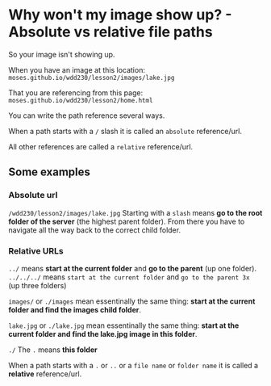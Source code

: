 # Why won't my image show up? - Absolute vs relative file paths

So your image isn't showing up.

When you have an image at this location:  
`moses.github.io/wdd230/lesson2/images/lake.jpg`

That you are referencing from this page:  
`moses.github.io/wdd230/lesson2/home.html`

You can write the path reference several ways.

When a path starts with a `/` slash it is called an `absolute` reference/url.

All other references are called a `relative` reference/url.

## Some examples
### Absolute url
`/wdd230/lesson2/images/lake.jpg`
Starting with a `slash` means **go to the root folder of the server** (the highest
parent folder). From there you have to navigate all the way back to the correct
child folder.

### Relative URLs
`../` means **start at the current folder** and **go to the parent** (up one folder).  
`../../../` means `start at the current folder` and `go to the parent 3x` (up three folders)

`images/` or `./images` mean essentinally the same thing: **start at the current
folder and find the images child folder**.

`lake.jpg` or `./lake.jpg` mean essentinally the same thing: **start at the current
folder and find the lake.jpg image in this folder**.

`./` The `.` means **this folder**

When a path starts with a `.` or `..` or a `file name` or `folder name` it is called a **relative** reference/url.


